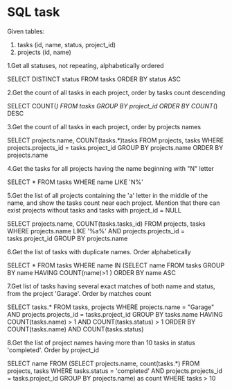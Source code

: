 # SQL task

Given tables:
01. tasks (id, name, status, project_id)
02. projects (id, name)

1.Get all statuses, not repeating, alphabetically ordered

SELECT DISTINCT status FROM tasks ORDER BY status ASC

2.Get the count of all tasks in each project, order by tasks count
descending

SELECT COUNT(*) FROM tasks GROUP BY project_id ORDER BY COUNT(*) DESC

3.Get the count of all tasks in each project, order by projects
names

SELECT projects.name, COUNT(tasks.*)tasks FROM projects, tasks WHERE projects.projects_id = tasks.project_id GROUP BY projects.name ORDER BY projects.name

4.Get the tasks for all projects having the name beginning with
"N" letter

SELECT * FROM tasks WHERE name LIKE 'N%'

5.Get the list of all projects containing the 'a' letter in the middle of
the name, and show the tasks count near each project. Mention
that there can exist projects without tasks and tasks with
project_id = NULL

SELECT projects.name, COUNT(tasks.tasks_id) FROM projects, tasks WHERE projects.name LIKE '%a%' AND projects.projects_id = tasks.project_id GROUP BY projects.name

6.Get the list of tasks with duplicate names. Order alphabetically

SELECT * FROM tasks WHERE name IN (SELECT name FROM tasks GROUP BY name HAVING COUNT(name)>1 ) ORDER BY name ASC

7.Get list of tasks having several exact matches of both name and
status, from the project 'Garage'. Order by matches count

SELECT tasks.* FROM tasks, projects WHERE projects.name = "Garage" AND projects.projects_id = tasks.project_id GROUP BY tasks.name HAVING COUNT(tasks.name) > 1 AND COUNT(tasks.status) > 1 ORDER BY COUNT(tasks.name) AND COUNT(tasks.status)

8.Get the list of project names having more than 10 tasks in status
'completed'. Order by project_id

SELECT name FROM (SELECT projects.name, count(tasks.*) FROM projects, tasks WHERE tasks.status = 'completed' AND projects.projects_id = tasks.project_id GROUP BY projects.name) as count WHERE tasks > 10
